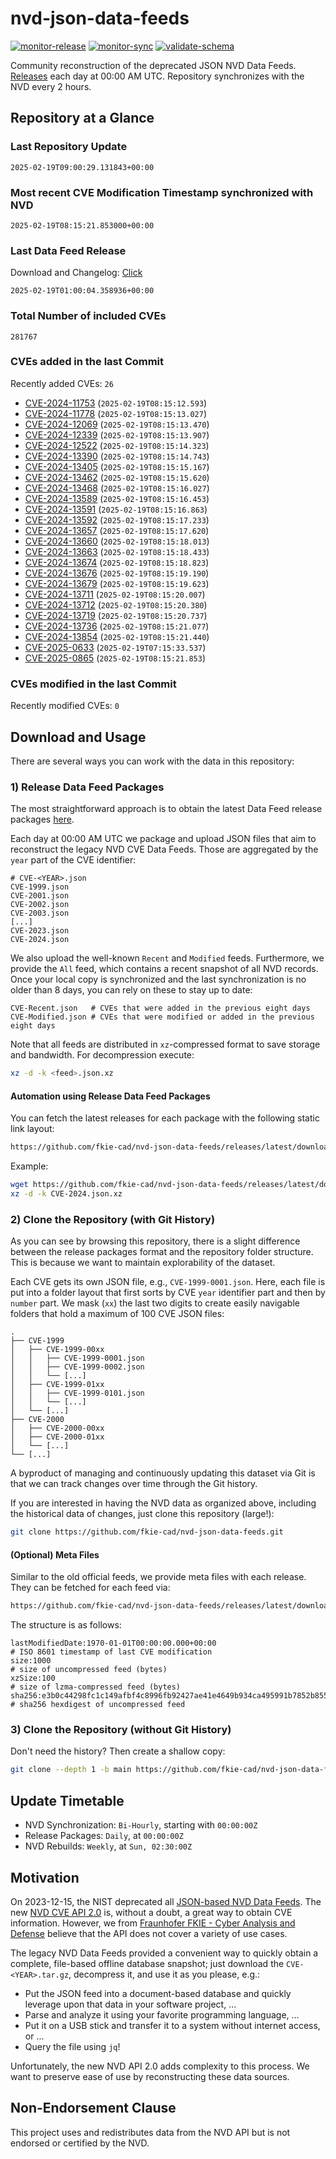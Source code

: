 # nvd-json-data-feeds

[![monitor-release](https://github.com/fkie-cad/nvd-json-data-feeds/actions/workflows/monitor_release.yml/badge.svg)](https://github.com/fkie-cad/nvd-json-data-feeds/actions/workflows/monitor_release.yml)
[![monitor-sync](https://github.com/fkie-cad/nvd-json-data-feeds/actions/workflows/monitor_sync.yml/badge.svg)](https://github.com/fkie-cad/nvd-json-data-feeds/actions/workflows/monitor_sync.yml)
[![validate-schema](https://github.com/fkie-cad/nvd-json-data-feeds/actions/workflows/validate_schema.yml/badge.svg)](https://github.com/fkie-cad/nvd-json-data-feeds/actions/workflows/validate_schema.yml)

Community reconstruction of the deprecated JSON NVD Data Feeds.
[Releases](https://github.com/fkie-cad/nvd-json-data-feeds/releases/latest) each day at 00:00 AM UTC.
Repository synchronizes with the NVD every 2 hours.

## Repository at a Glance

### Last Repository Update

```plain
2025-02-19T09:00:29.131843+00:00
```

### Most recent CVE Modification Timestamp synchronized with NVD

```plain
2025-02-19T08:15:21.853000+00:00
```

### Last Data Feed Release

Download and Changelog: [Click](https://github.com/fkie-cad/nvd-json-data-feeds/releases/latest)

```plain
2025-02-19T01:00:04.358936+00:00
```

### Total Number of included CVEs

```plain
281767
```

### CVEs added in the last Commit

Recently added CVEs: `26`

- [CVE-2024-11753](CVE-2024/CVE-2024-117xx/CVE-2024-11753.json) (`2025-02-19T08:15:12.593`)
- [CVE-2024-11778](CVE-2024/CVE-2024-117xx/CVE-2024-11778.json) (`2025-02-19T08:15:13.027`)
- [CVE-2024-12069](CVE-2024/CVE-2024-120xx/CVE-2024-12069.json) (`2025-02-19T08:15:13.470`)
- [CVE-2024-12339](CVE-2024/CVE-2024-123xx/CVE-2024-12339.json) (`2025-02-19T08:15:13.907`)
- [CVE-2024-12522](CVE-2024/CVE-2024-125xx/CVE-2024-12522.json) (`2025-02-19T08:15:14.323`)
- [CVE-2024-13390](CVE-2024/CVE-2024-133xx/CVE-2024-13390.json) (`2025-02-19T08:15:14.743`)
- [CVE-2024-13405](CVE-2024/CVE-2024-134xx/CVE-2024-13405.json) (`2025-02-19T08:15:15.167`)
- [CVE-2024-13462](CVE-2024/CVE-2024-134xx/CVE-2024-13462.json) (`2025-02-19T08:15:15.620`)
- [CVE-2024-13468](CVE-2024/CVE-2024-134xx/CVE-2024-13468.json) (`2025-02-19T08:15:16.027`)
- [CVE-2024-13589](CVE-2024/CVE-2024-135xx/CVE-2024-13589.json) (`2025-02-19T08:15:16.453`)
- [CVE-2024-13591](CVE-2024/CVE-2024-135xx/CVE-2024-13591.json) (`2025-02-19T08:15:16.863`)
- [CVE-2024-13592](CVE-2024/CVE-2024-135xx/CVE-2024-13592.json) (`2025-02-19T08:15:17.233`)
- [CVE-2024-13657](CVE-2024/CVE-2024-136xx/CVE-2024-13657.json) (`2025-02-19T08:15:17.620`)
- [CVE-2024-13660](CVE-2024/CVE-2024-136xx/CVE-2024-13660.json) (`2025-02-19T08:15:18.013`)
- [CVE-2024-13663](CVE-2024/CVE-2024-136xx/CVE-2024-13663.json) (`2025-02-19T08:15:18.433`)
- [CVE-2024-13674](CVE-2024/CVE-2024-136xx/CVE-2024-13674.json) (`2025-02-19T08:15:18.823`)
- [CVE-2024-13676](CVE-2024/CVE-2024-136xx/CVE-2024-13676.json) (`2025-02-19T08:15:19.190`)
- [CVE-2024-13679](CVE-2024/CVE-2024-136xx/CVE-2024-13679.json) (`2025-02-19T08:15:19.623`)
- [CVE-2024-13711](CVE-2024/CVE-2024-137xx/CVE-2024-13711.json) (`2025-02-19T08:15:20.007`)
- [CVE-2024-13712](CVE-2024/CVE-2024-137xx/CVE-2024-13712.json) (`2025-02-19T08:15:20.380`)
- [CVE-2024-13719](CVE-2024/CVE-2024-137xx/CVE-2024-13719.json) (`2025-02-19T08:15:20.737`)
- [CVE-2024-13736](CVE-2024/CVE-2024-137xx/CVE-2024-13736.json) (`2025-02-19T08:15:21.077`)
- [CVE-2024-13854](CVE-2024/CVE-2024-138xx/CVE-2024-13854.json) (`2025-02-19T08:15:21.440`)
- [CVE-2025-0633](CVE-2025/CVE-2025-06xx/CVE-2025-0633.json) (`2025-02-19T07:15:33.537`)
- [CVE-2025-0865](CVE-2025/CVE-2025-08xx/CVE-2025-0865.json) (`2025-02-19T08:15:21.853`)


### CVEs modified in the last Commit

Recently modified CVEs: `0`



## Download and Usage

There are several ways you can work with the data in this repository:

### 1) Release Data Feed Packages

The most straightforward approach is to obtain the latest Data Feed release packages [here](https://github.com/fkie-cad/nvd-json-data-feeds/releases/latest).

Each day at 00:00 AM UTC we package and upload JSON files that aim to reconstruct the legacy NVD CVE Data Feeds.
Those are aggregated by the `year` part of the CVE identifier:

```
# CVE-<YEAR>.json
CVE-1999.json
CVE-2001.json
CVE-2002.json
CVE-2003.json
[...]
CVE-2023.json
CVE-2024.json
```

We also upload the well-known `Recent` and `Modified` feeds.
Furthermore, we provide the `All` feed, which contains a recent snapshot of all NVD records.
Once your local copy is synchronized and the last synchronization is no older than 8 days, you can rely on these to stay up to date:

```plain
CVE-Recent.json   # CVEs that were added in the previous eight days
CVE-Modified.json # CVEs that were modified or added in the previous eight days
```

Note that all feeds are distributed in `xz`-compressed format to save storage and bandwidth.
For decompression execute:

```sh
xz -d -k <feed>.json.xz
```

#### Automation using Release Data Feed Packages

You can fetch the latest releases for each package with the following static link layout:

```sh
https://github.com/fkie-cad/nvd-json-data-feeds/releases/latest/download/CVE-<YEAR>.json.xz
```

Example:

```sh
wget https://github.com/fkie-cad/nvd-json-data-feeds/releases/latest/download/CVE-2024.json.xz
xz -d -k CVE-2024.json.xz
```

### 2) Clone the Repository (with Git History)

As you can see by browsing this repository, there is a slight difference between the release packages format and the repository folder structure.
This is because we want to maintain explorability of the dataset.

Each CVE gets its own JSON file, e.g., `CVE-1999-0001.json`.
Here, each file is put into a folder layout that first sorts by CVE `year` identifier part and then by `number` part.
We mask (`xx`) the last two digits to create easily navigable folders that hold a maximum of 100 CVE JSON files:

```plain
.
├── CVE-1999
│   ├── CVE-1999-00xx
│   │   ├── CVE-1999-0001.json
│   │   ├── CVE-1999-0002.json
│   │   └── [...]
│   ├── CVE-1999-01xx
│   │   ├── CVE-1999-0101.json
│   │   └── [...]
│   └── [...]
├── CVE-2000
│   ├── CVE-2000-00xx
│   ├── CVE-2000-01xx
│   └── [...]
└── [...]
```

A byproduct of managing and continuously updating this dataset via Git is that we can track changes over time through the Git history.

If you are interested in having the NVD data as organized above, including the historical data of changes, just clone this repository (large!):

```sh
git clone https://github.com/fkie-cad/nvd-json-data-feeds.git
```

#### (Optional) Meta Files

Similar to the old official feeds, we provide meta files with each release. They can be fetched for each feed via:

```sh
https://github.com/fkie-cad/nvd-json-data-feeds/releases/latest/download/CVE-<YEAR>.meta
```

The structure is as follows:

```plain
lastModifiedDate:1970-01-01T00:00:00.000+00:00                          # ISO 8601 timestamp of last CVE modification
size:1000                                                               # size of uncompressed feed (bytes)
xzSize:100                                                              # size of lzma-compressed feed (bytes)
sha256:e3b0c44298fc1c149afbf4c8996fb92427ae41e4649b934ca495991b7852b855 # sha256 hexdigest of uncompressed feed
```

### 3) Clone the Repository (without Git History)

Don't need the history? Then create a shallow copy:

```sh
git clone --depth 1 -b main https://github.com/fkie-cad/nvd-json-data-feeds.git
```


## Update Timetable

* NVD Synchronization: `Bi-Hourly`, starting with `00:00:00Z`
* Release Packages: `Daily`, at `00:00:00Z`
* NVD Rebuilds: `Weekly`, at `Sun, 02:30:00Z`


## Motivation

On 2023-12-15, the NIST deprecated all [JSON-based NVD Data Feeds](https://nvd.nist.gov/vuln/data-feeds#divRetirementBanner-1).
The new [NVD CVE API 2.0](https://nvd.nist.gov/developers/vulnerabilities) is, without a doubt, a great way to obtain CVE information.
However, we from [Fraunhofer FKIE - Cyber Analysis and Defense](https://www.fkie.fraunhofer.de/en/departments/cad.html) believe that the API does not cover a variety of use cases.

The legacy NVD Data Feeds provided a convenient way to quickly obtain a complete, file-based offline database snapshot; just download the `CVE-<YEAR>.tar.gz`, decompress it, and use it as you please, e.g.:

- Put the JSON feed into a document-based database and quickly leverage upon that data in your software project, ...
- Parse and analyze it using your favorite programming language, ...
- Put it on a USB stick and transfer it to a system without internet access, or ...
- Query the file using `jq`!

Unfortunately, the new NVD API 2.0 adds complexity to this process.
We want to preserve ease of use by reconstructing these data sources.

## Non-Endorsement Clause

This project uses and redistributes data from the NVD API but is not endorsed or certified by the NVD.